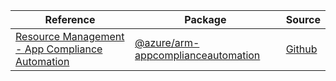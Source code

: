 | Reference | Package | Source |
|---|---|---|
|[Resource Management - App Compliance Automation](arm-appcomplianceautomation-readme.md)|[@azure/arm-appcomplianceautomation](https://www.npmjs.com/package/@azure/arm-appcomplianceautomation)|[Github](https://github.com/Azure/azure-sdk-for-js/blob/main/sdk/appcomplianceautomation/arm-appcomplianceautomation)|
